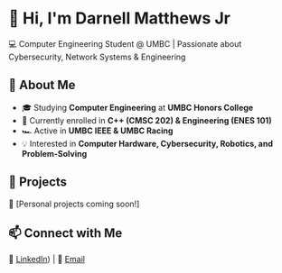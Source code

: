 # 👋 Hi, I'm Darnell Matthews Jr  
💻 Computer Engineering Student @ UMBC | Passionate about Cybersecurity, Network Systems & Engineering  

## 🚀 About Me  
- 🎓 Studying **Computer Engineering** at **UMBC Honors College**  
- 🔧 Currently enrolled in **C++ (CMSC 202) & Engineering (ENES 101)**  
- 🏎️ Active in **UMBC IEEE & UMBC Racing**  
- 💡 Interested in **Computer Hardware, Cybersecurity, Robotics, and Problem-Solving**  

## 📂 Projects    
🔹 [Personal projects coming soon!]  

## 📫 Connect with Me  
🔗 [LinkedIn](linkedin.com/in/darnell-matthews-072966253/)) | 📩 [Email](darnelm1@umbc.edu)  

